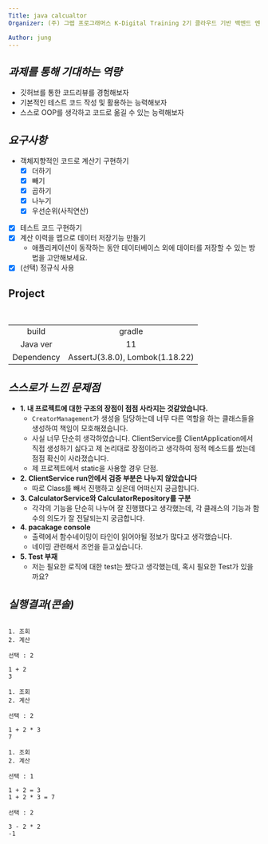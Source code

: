 ```yaml
---
Title: java calcualtor
Organizer: (주) 그렙 프로그래머스 K-Digital Training 2기 클라우드 기반 백엔드 엔지니어링

Author: jung
---
```


## _과제를 통해 기대하는 역량_

- 깃허브를 통한 코드리뷰를 경험해보자
- 기본적인 테스트 코드 작성 및 활용하는 능력해보자
- 스스로 OOP를 생각하고 코드로 옮길 수 있는 능력해보자

## _요구사항_

- 객체지향적인 코드로 계산기 구현하기
  - [x] 더하기
  - [x] 빼기
  - [x] 곱하기
  - [x] 나누기
  - [x] 우선순위(사칙연산)
- [x] 테스트 코드 구현하기
- [x] 계산 이력을 맵으로 데이터 저장기능 만들기
  - 애플리케이션이 동작하는 동안 데이터베이스 외에 데이터를 저장할 수 있는 방법을 고안해보세요.
- [x] (선택) 정규식 사용

## Project

</br>

|            |                                 |
| :--------: | :-----------------------------: |
|   build    |             gradle              |
|  Java ver  |               11                |
| Dependency | AssertJ(3.8.0), Lombok(1.18.22) |

## _스스로가 느낀 문제점_

- **1. 내 프로젝트에 대한 구조의 장점이 점점 사라지는 것같았습니다.**
  - `CreatorManagement`가 생성을 담당하는데 너무 다른 역할을 하는 클래스들을 생성하여 책임이 모호해졌습니다.
  - 사실 너무 단순히 생각하였습니다. ClientService를 ClientApplication에서 직접 생성하기 싫다고 제 논리대로 장점이라고 생각하여 정적 메소드를 썼는데 점점 확신이 사라졌습니다.
  - 제 프로젝트에서 static을 사용할 경우 단점.
- **2. ClientService run안에서 검증 부분은 나누지 않았습니다**
  - 따로 Class를 빼서 진행하고 싶은데 어떠신지 궁금합니다.
- **3. CalculatorService와 CalculatorRepository를 구분**
  - 각각의 기능을 단순히 나누어 잘 진행했다고 생각했는데, 각 클래스의 기능과 함수의 의도가 잘 전달되는지 궁금합니다.
- **4. pacakage console**
  - 출력에서 함수네이밍이 타인이 읽어야될 정보가 많다고 생각했습니다.
  - 네이밍 관련해서 조언을 듣고싶습니다.
- **5. Test 부재**
  - 저는 필요한 로직에 대한 test는 짰다고 생각했는데, 혹시 필요한 Test가 있을까요?

## _실행결과(콘솔)_

```

1. 조회
2. 계산

선택 : 2

1 + 2
3

1. 조회
2. 계산

선택 : 2

1 + 2 * 3
7

1. 조회
2. 계산

선택 : 1

1 + 2 = 3
1 + 2 * 3 = 7

선택 : 2

3 - 2 * 2
-1
```
